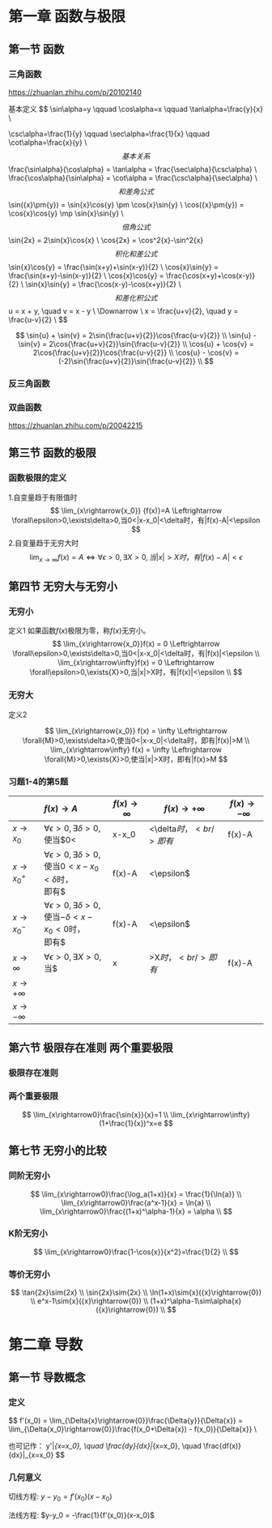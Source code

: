 # 第一章 函数与极限

## 第一节 函数

### 三角函数

https://zhuanlan.zhihu.com/p/20102140

基本定义
$$
\sin\alpha=y \qquad
\cos\alpha=x \qquad
\tan\alpha=\frac{y}{x} \\

\csc\alpha=\frac{1}{y} \qquad
\sec\alpha=\frac{1}{x} \qquad
\cot\alpha=\frac{x}{y} \\
$$
基本关系
$$
\frac{\sin\alpha}{\cos\alpha} = \tan\alpha = \frac{\sec\alpha}{\csc\alpha} \\
\frac{\cos\alpha}{\sin\alpha} = \cot\alpha = \frac{\csc\alpha}{\sec\alpha} \\
$$
和差角公式
$$
\sin({x}\pm{y}) = \sin{x}\cos{y} \pm \cos{x}\sin{y} \\
\cos({x}\pm{y}) = \cos{x}\cos{y} \mp \sin{x}\sin{y} \\
$$
倍角公式
$$
\sin{2x} = 2\sin{x}\cos{x} \\
\cos{2x} = \cos^2{x}-\sin^2{x}
$$
积化和差公式
$$
\sin{x}\cos{y} = \frac{\sin(x+y)+\sin(x-y)}{2} \\
\cos{x}\sin{y} = \frac{\sin(x+y)-\sin(x-y)}{2} \\
\cos{x}\cos{y} = \frac{\cos(x+y)+\cos(x-y)}{2} \\
\sin{x}\sin{y} = \frac{\cos(x-y)-\cos(x+y)}{2} \\
$$
和差化积公式
$$
u = x + y, \quad v = x - y \\
\Downarrow \\
x = \frac{u+v}{2}, \quad y = \frac{u-v}{2} \\
$$

$$
\sin{u} + \sin{v} = 2\sin{\frac{u+v}{2}}\cos{\frac{u-v}{2}} \\
\sin{u} - \sin{v} = 2\cos{\frac{u+v}{2}}\sin{\frac{u-v}{2}} \\
\cos{u} + \cos{v} = 2\cos{\frac{u+v}{2}}\cos{\frac{u-v}{2}} \\
\cos{u} - \cos{v} = (-2)\sin{\frac{u+v}{2}}\sin{\frac{u-v}{2}} \\
$$

### 反三角函数

### 双曲函数

https://zhuanlan.zhihu.com/p/20042215









## 第三节 函数的极限

### 函数极限的定义

1.自变量趋于有限值时
$$
\lim_{x\rightarrow{x_0}} {f(x)}=A \Leftrightarrow \forall\epsilon>0,\exists\delta>0,当0<|x-x_0|<\delta时，有|f(x)-A|<\epsilon
$$
2.自变量趋于无穷大时
$$
\lim_{x\rightarrow\infty} {f(x)}=A \Leftrightarrow \forall\epsilon>0,\exists{X}>0,当|x|>X时，有|f(x)-A|<\epsilon
$$

## 第四节 无穷大与无穷小

### 无穷小

定义1 如果函数$f(x)$极限为零，称$f(x)$无穷小。
$$
\lim_{x\rightarrow{x_0}}f(x) = 0 \Leftrightarrow \forall\epsilon>0,\exists\delta>0,当0<|x-x_0|<\delta时，有|f(x)|<\epsilon
\\
\lim_{x\rightarrow\infty}f(x) = 0 \Leftrightarrow \forall\epsilon>0,\exists{X}>0,当|x|>X时，有|f(x)|<\epsilon
\\
$$

### 无穷大

定义2


$$
\lim_{x\rightarrow{x_0}} f(x) = \infty \Leftrightarrow \forall{M}>0,\exists\delta>0,使当0<|x-x_0|<\delta时，即有|f(x)|>M
\\
\lim_{x\rightarrow\infty} f(x) = \infty \Leftrightarrow \forall{M}>0,\exists{X}>0,使当|x|>X时，即有|f(x)>M
$$



### 习题1-4的第5题

|                       | $f(x)\rightarrow{A}$                                         | $f(x)\rightarrow\infty$                                      | $f(x)\rightarrow+\infty$ | $f(x)\rightarrow-\infty$ |
| --------------------- | :----------------------------------------------------------- | ------------------------------------------------------------ | ------------------------ | ------------------------ |
| $x\rightarrow{x_0}$   | $\forall\epsilon>0,\exists\delta>0,$<br/>使当$0<|x-x_0|<\delta$时，<br/>即有$|f(x)-A|<\epsilon$ | $\forall{M}>0,\exists\delta>0,$<br/>当$0<|x-x_0|<\delta$时，<br/>即有$|f(x)|>M$ |                          |                          |
| $x\rightarrow{x_0^+}$ | $\forall\epsilon>0,\exists\delta>0,$<br/>使当$0<x-x_0<\delta$时，<br/>即有$|f(x)-A|<\epsilon$ |                                                              |                          |                          |
| $x\rightarrow{x_0^-}$ | $\forall\epsilon>0,\exists\delta>0,$<br/>使当$-\delta<x-x_0<0$时，<br/>即有$|f(x)-A|<\epsilon$ |                                                              |                          |                          |
| $x\rightarrow\infty$  | $\forall\epsilon>0,\exists{X}>0,$<br/>当$|x|>X$时，<br/>即有$|f(x)-A|<\epsilon$ | $\forall{M}>0,\exists{X}>0,$<br>当$|x|>X$时，<br/>有$|f(x)|>M$ |                          |                          |
| $x\rightarrow+\infty$ |                                                              |                                                              |                          |                          |
| $x\rightarrow-\infty$ |                                                              |                                                              |                          |                          |



## 第六节 极限存在准则 两个重要极限

### 极限存在准则

### 两个重要极限

$$
\lim_{x\rightarrow0}\frac{\sin{x}}{x}=1 \\
\lim_{x\rightarrow\infty}(1+\frac{1}{x})^x=e
$$



## 第七节 无穷小的比较

### 同阶无穷小

$$
\lim_{x\rightarrow0}\frac{\log_a(1+x)}{x} = \frac{1}{\ln{a}} \\
\lim_{x\rightarrow0}\frac{a^x-1}{x} = \ln{a}  \\
\lim_{x\rightarrow0}\frac{(1+x)^\alpha-1}{x} = \alpha \\
$$



### K阶无穷小

$$
\lim_{x\rightarrow0}\frac{1-\cos{x}}{x^2}=\frac{1}{2} \\
$$

### 等价无穷小

$$
\tan{2x}\sim{2x} \\
\sin{2x}\sim{2x} \\
\ln(1+x)\sim{x}({x}\rightarrow{0}) \\
e^x-1\sim{x}({x}\rightarrow{0}) \\
(1+x)^\alpha-1\sim\alpha{x}({x}\rightarrow{0}) \\
$$

# 第二章 导数

## 第一节 导数概念

### 定义

$$
f'(x_0) 
= \lim_{\Delta{x}\rightarrow{0}}\frac{\Delta{y}}{\Delta{x}}
= \lim_{\Delta{x_0}\rightarrow{0}}\frac{f(x_0+\Delta{x}) - f(x_0)}{\Delta{x}} \\

也可记作：
y'|_{x=x_0}, \quad \frac{dy}{dx}|_{x=x_0}, \quad \frac{df(x)}{dx}|_{x=x_0}
$$



### 几何意义

切线方程:  $y - y_0 = f'(x_0)(x-x_0)$

法线方程: $y-y_0 = -\frac{1}{f'(x_0)}(x-x_0)$